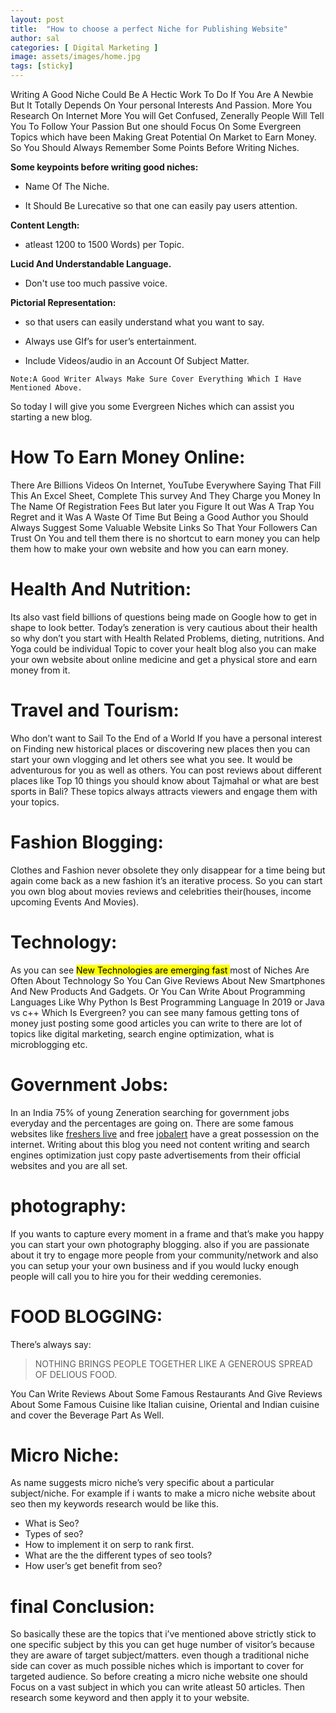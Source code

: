```yaml
---
layout: post
title:  "How to choose a perfect Niche for Publishing Website"
author: sal
categories: [ Digital Marketing ]
image: assets/images/home.jpg
tags: [sticky]
---
```



Writing A Good Niche Could Be A Hectic Work To Do If You Are A Newbie But It Totally Depends On Your personal Interests And Passion. More You Research On Internet More You will Get Confused, Zenerally People Will Tell You To Follow Your Passion But one should Focus On Some Evergreen Topics which have been Making Great Potential On Market to Earn Money. So You Should Always Remember Some Points Before Writing Niches.
  
  **Some keypoints before writing good niches:**
  
 - Name Of The Niche.
  
 - It Should Be Lurecative so that one can easily pay users attention.
  
  
  **Content Length:**
  
 - atleast 1200 to 1500 Words) per Topic.
  
  
 **Lucid And Understandable Language.**
  
 - Don't use too much passive voice.
  
  **Pictorial Representation:**
   
- so that users can easily understand what you want to say.
  
- Always use GIf’s for user’s entertainment.

- Include Videos/audio in an Account Of Subject Matter.

`Note:A Good Writer Always Make Sure Cover Everything Which I Have Mentioned Above.`

So today I will give you some Evergreen Niches which can assist you starting a new blog.

# How To Earn Money Online:

There Are Billions Videos On Internet, YouTube Everywhere Saying That Fill This An Excel Sheet, Complete This survey And They Charge you Money In The Name Of Registration Fees But later you Figure It out Was A Trap You Regret and it Was A Waste Of Time But Being a Good Author you Should Always Suggest Some Valuable Website Links So That Your Followers Can Trust On You and tell them there is no shortcut to earn money you can help them how to make your own website and how you can earn money.

# Health And Nutrition:


Its also vast field billions of questions being made on Google how to get in shape to look better. Today’s zeneration is very cautious about their health so why don’t you start with Health Related Problems, dieting, nutritions. And Yoga could be individual Topic to cover your healt blog also you can make your own website about online medicine and get a physical store and earn money from it.

# Travel and Tourism:

Who don’t want to Sail To the End of a World If you have a personal interest on Finding new historical places or discovering new places then you can start your own vlogging and let others see what you see. It would be adventurous for you as well as others. You can post reviews about different places like Top 10 things you should know about Tajmahal or what are best sports in Bali? These topics always attracts viewers and engage them with your topics.

# Fashion Blogging:
Clothes and Fashion never obsolete they only disappear for a time being but again come back as a new fashion it’s an iterative process. So you can start you own blog about movies reviews and celebrities their(houses, income upcoming Events And Movies).

# Technology:
As you can see <mark>New Technologies are emerging fast </mark> most of Niches Are Often About Technology So You Can Give Reviews About New Smartphones And New Products And Gadgets. Or You Can Write About Programming Languages Like Why Python Is Best Programming Language In 2019 or Java vs c++ Which Is Evergreen? you can see many famous getting tons of money just posting some good articles you can write to there are lot of topics like digital marketing, search engine optimization, what is microblogging etc.

# Government Jobs:
In an India 75% of young Zeneration searching for government jobs everyday and the percentages are going on. There are some famous websites like [freshers live](https://www.fresherslive.com/) and free [jobalert](www.freejobalert.com) have a great possession on the internet. Writing about this blog you need not content writing and search engines optimization just copy paste advertisements from their official websites and you are all set.

# photography:
If you wants to capture every moment in a frame and that’s make you happy you can start your own photography blogging. also if you are passionate about it try to engage more people from your community/network and also you can setup your your own business and if you would lucky enough people will call you to hire you for their wedding ceremonies.

# FOOD BLOGGING:
There’s always say:

> NOTHING BRINGS PEOPLE TOGETHER LIKE A GENEROUS SPREAD OF DELIOUS FOOD.

You Can Write Reviews About Some Famous Restaurants And Give Reviews About Some Famous Cuisine like Italian cuisine, Oriental and Indian cuisine and cover the Beverage Part As Well.


# Micro Niche:
As name suggests micro niche’s very specific about a particular subject/niche. For example if i wants to make a micro niche website about seo then my keywords research would be like this.

- What is Seo?
- Types of seo?
- How to implement it on serp to rank first.
- What are the the different types of seo tools?
- How user’s get benefit from seo?

# final Conclusion:
So basically these are the topics that i’ve mentioned above strictly stick to one specific subject by this you can get huge number of visitor’s because they are aware of target subject/matters. even though a traditional niche side can cover as much possible niches which is important to cover for targeted audience. So before creating a micro niche website one should Focus on a vast subject in which you can write atleast 50 articles. Then research some keyword and then apply it to your website.





















